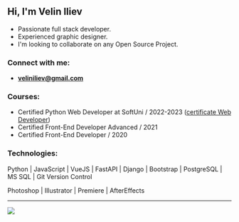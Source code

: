 [//]: # (<img src="./logos/github-newheader2.png" alt="Python">)

## Hi, I'm Velin Iliev

- Passionate full stack developer.
- Experienced graphic designer.
- I'm looking to collaborate on any Open Source Project.

### Connect with me:

- **veliniliev@gmail.com**

### Courses:

[//]: # (- Currently, studying Python Full Stack Developer at SoftUni ... [see my progress])
- Certified Python Web Developer at SoftUni / 2022-2023 ([certificate Web Developer])
- Certified Front-End Developer Advanced / 2021
- Certified Front-End Developer / 2020

### Technologies:
<p>
    <span>Python</span> | 
    <span>JavaScript</span> |
    <span>VueJS</span> |
    <span>FastAPI</span> |
    <span>Django</span> |
    <span>Bootstrap</span> |
    <span>PostgreSQL</span> |
    <span>MS SQL</span> |
    <span>Git Version Control</span>
</p>
<p>
    <span>Photoshop</span> |
    <span>Illustrator</span> |
    <span>Premiere</span> |
    <span>AfterEffects</span>
</p>

<hr>

<img height="160" src="https://github-readme-stats-git-masterrstaa-rickstaa.vercel.app/api/top-langs/?username=VelinIliev&layout=compact&text_color=FFFFFF&bg_color=09131B&hide_border=true" />

[see my progress]:https://github.com/VelinIliev/SoftUni-Python-Full-Stack-Developer-progress

[certificate Web Developer]: https://softuni.bg/certificates/details/191128/8aab45c5